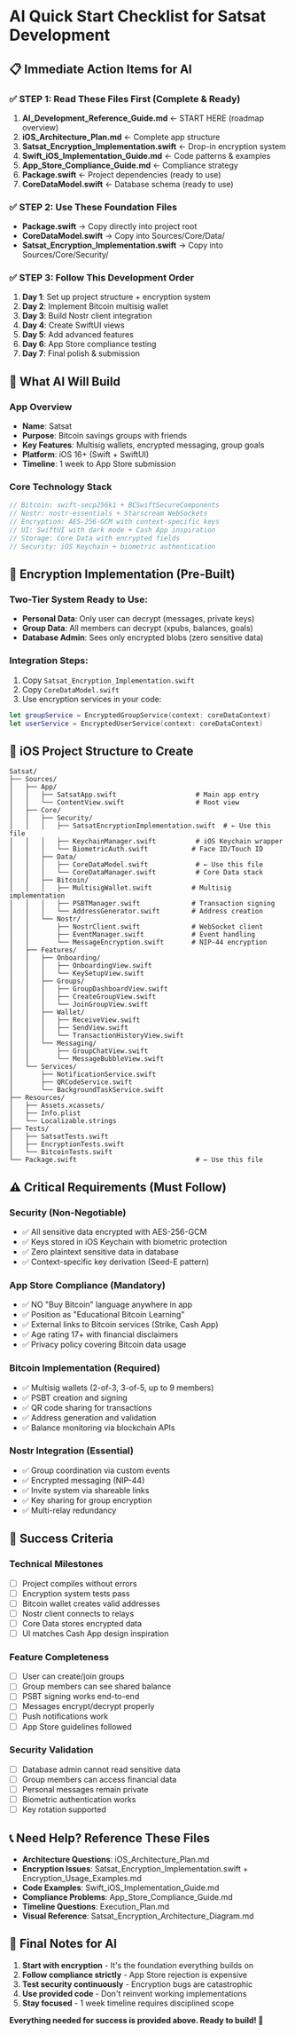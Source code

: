 # AI Quick Start Checklist for Satsat Development

## 📋 **Immediate Action Items for AI**

### **✅ STEP 1: Read These Files First (Complete & Ready)**
1. **AI_Development_Reference_Guide.md** ← START HERE (roadmap overview)
2. **iOS_Architecture_Plan.md** ← Complete app structure  
3. **Satsat_Encryption_Implementation.swift** ← Drop-in encryption system
4. **Swift_iOS_Implementation_Guide.md** ← Code patterns & examples
5. **App_Store_Compliance_Guide.md** ← Compliance strategy
6. **Package.swift** ← Project dependencies (ready to use)
7. **CoreDataModel.swift** ← Database schema (ready to use)

### **✅ STEP 2: Use These Foundation Files**
- **Package.swift** → Copy directly into project root
- **CoreDataModel.swift** → Copy into Sources/Core/Data/  
- **Satsat_Encryption_Implementation.swift** → Copy into Sources/Core/Security/

### **✅ STEP 3: Follow This Development Order**
1. **Day 1**: Set up project structure + encryption system
2. **Day 2**: Implement Bitcoin multisig wallet  
3. **Day 3**: Build Nostr client integration
4. **Day 4**: Create SwiftUI views
5. **Day 5**: Add advanced features
6. **Day 6**: App Store compliance testing
7. **Day 7**: Final polish & submission

## 🎯 **What AI Will Build**

### **App Overview**
- **Name**: Satsat
- **Purpose**: Bitcoin savings groups with friends
- **Key Features**: Multisig wallets, encrypted messaging, group goals
- **Platform**: iOS 16+ (Swift + SwiftUI)
- **Timeline**: 1 week to App Store submission

### **Core Technology Stack**
```swift
// Bitcoin: swift-secp256k1 + BCSwiftSecureComponents  
// Nostr: nostr-essentials + Starscream WebSockets
// Encryption: AES-256-GCM with context-specific keys
// UI: SwiftUI with dark mode + Cash App inspiration
// Storage: Core Data with encrypted fields
// Security: iOS Keychain + biometric authentication
```

## 🔐 **Encryption Implementation (Pre-Built)**

### **Two-Tier System Ready to Use:**
- **Personal Data**: Only user can decrypt (messages, private keys)
- **Group Data**: All members can decrypt (xpubs, balances, goals)
- **Database Admin**: Sees only encrypted blobs (zero sensitive data)

### **Integration Steps:**
1. Copy `Satsat_Encryption_Implementation.swift`
2. Copy `CoreDataModel.swift` 
3. Use encryption services in your code:
```swift
let groupService = EncryptedGroupService(context: coreDataContext)
let userService = EncryptedUserService(context: coreDataContext)
```

## 📱 **iOS Project Structure to Create**

```
Satsat/
├── Sources/
│   ├── App/
│   │   ├── SatsatApp.swift                    # Main app entry
│   │   └── ContentView.swift                  # Root view
│   ├── Core/
│   │   ├── Security/
│   │   │   ├── SatsatEncryptionImplementation.swift  # ← Use this file
│   │   │   ├── KeychainManager.swift          # iOS Keychain wrapper
│   │   │   └── BiometricAuth.swift           # Face ID/Touch ID
│   │   ├── Data/
│   │   │   ├── CoreDataModel.swift            # ← Use this file
│   │   │   └── CoreDataManager.swift          # Core Data stack
│   │   ├── Bitcoin/
│   │   │   ├── MultisigWallet.swift          # Multisig implementation
│   │   │   ├── PSBTManager.swift             # Transaction signing
│   │   │   └── AddressGenerator.swift        # Address creation
│   │   └── Nostr/
│   │       ├── NostrClient.swift             # WebSocket client
│   │       ├── EventManager.swift            # Event handling
│   │       └── MessageEncryption.swift       # NIP-44 encryption
│   ├── Features/
│   │   ├── Onboarding/
│   │   │   ├── OnboardingView.swift
│   │   │   └── KeySetupView.swift
│   │   ├── Groups/
│   │   │   ├── GroupDashboardView.swift
│   │   │   ├── CreateGroupView.swift
│   │   │   └── JoinGroupView.swift
│   │   ├── Wallet/
│   │   │   ├── ReceiveView.swift
│   │   │   ├── SendView.swift
│   │   │   └── TransactionHistoryView.swift
│   │   └── Messaging/
│   │       ├── GroupChatView.swift
│   │       └── MessageBubbleView.swift
│   └── Services/
│       ├── NotificationService.swift
│       ├── QRCodeService.swift
│       └── BackgroundTaskService.swift
├── Resources/
│   ├── Assets.xcassets/
│   ├── Info.plist
│   └── Localizable.strings
├── Tests/
│   ├── SatsatTests.swift
│   ├── EncryptionTests.swift
│   └── BitcoinTests.swift
└── Package.swift                              # ← Use this file
```

## ⚠️ **Critical Requirements (Must Follow)**

### **Security (Non-Negotiable)**
- ✅ All sensitive data encrypted with AES-256-GCM
- ✅ Keys stored in iOS Keychain with biometric protection  
- ✅ Zero plaintext sensitive data in database
- ✅ Context-specific key derivation (Seed-E pattern)

### **App Store Compliance (Mandatory)**
- ✅ NO "Buy Bitcoin" language anywhere in app
- ✅ Position as "Educational Bitcoin Learning"
- ✅ External links to Bitcoin services (Strike, Cash App)
- ✅ Age rating 17+ with financial disclaimers
- ✅ Privacy policy covering Bitcoin data usage

### **Bitcoin Implementation (Required)**
- ✅ Multisig wallets (2-of-3, 3-of-5, up to 9 members)
- ✅ PSBT creation and signing
- ✅ QR code sharing for transactions
- ✅ Address generation and validation
- ✅ Balance monitoring via blockchain APIs

### **Nostr Integration (Essential)**
- ✅ Group coordination via custom events
- ✅ Encrypted messaging (NIP-44)
- ✅ Invite system via shareable links
- ✅ Key sharing for group encryption
- ✅ Multi-relay redundancy

## 🚀 **Success Criteria**

### **Technical Milestones**
- [ ] Project compiles without errors
- [ ] Encryption system tests pass
- [ ] Bitcoin wallet creates valid addresses
- [ ] Nostr client connects to relays
- [ ] Core Data stores encrypted data
- [ ] UI matches Cash App design inspiration

### **Feature Completeness**
- [ ] User can create/join groups
- [ ] Group members can see shared balance
- [ ] PSBT signing works end-to-end
- [ ] Messages encrypt/decrypt properly
- [ ] Push notifications work
- [ ] App Store guidelines followed

### **Security Validation**
- [ ] Database admin cannot read sensitive data
- [ ] Group members can access financial data
- [ ] Personal messages remain private
- [ ] Biometric authentication works
- [ ] Key rotation supported

## 📞 **Need Help? Reference These Files**

- **Architecture Questions**: iOS_Architecture_Plan.md
- **Encryption Issues**: Satsat_Encryption_Implementation.swift + Encryption_Usage_Examples.md  
- **Code Examples**: Swift_iOS_Implementation_Guide.md
- **Compliance Problems**: App_Store_Compliance_Guide.md
- **Timeline Questions**: Execution_Plan.md
- **Visual Reference**: Satsat_Encryption_Architecture_Diagram.md

## 🎯 **Final Notes for AI**

1. **Start with encryption** - It's the foundation everything builds on
2. **Follow compliance strictly** - App Store rejection is expensive
3. **Test security continuously** - Encryption bugs are catastrophic  
4. **Use provided code** - Don't reinvent working implementations
5. **Stay focused** - 1 week timeline requires disciplined scope

**Everything needed for success is provided above. Ready to build! 🚀**